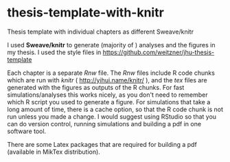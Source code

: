 # thesis-template-with-knitr
Thesis template with individual chapters as different Sweave/knitr 


I used **Sweave/knitr** to generate (majority of ) analyses and the figures in  my thesis. I used the style files in https://github.com/weitzner/jhu-thesis-template 


Each chapter is a separate *Rnw* file. The *Rnw* files include  R code chunks which are run with *knitr* ( http://yihui.name/knitr/ ), and the *tex* files are generated with the figures as outputs of the R chunks. For fast simulations/analyses this works nicely, as you don't need to remember which R script you used to generate a figure. For simulations that take a long amount of time, there is a cache option, so that the R code chunk is not run unless you made a change.
I would suggest using RStudio so that you can do version control, running simulations and building a pdf in one software tool.

There are some Latex packages that are required for building a pdf (available in MikTex distribution).
